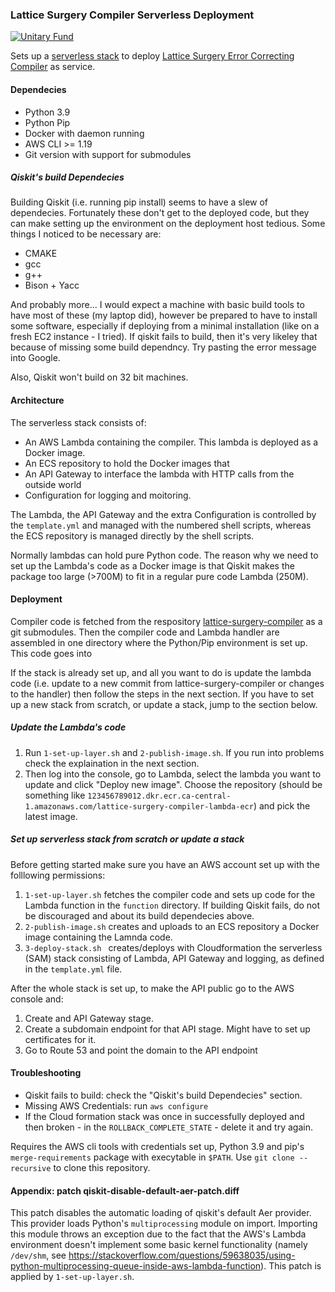 ### Lattice Surgery Compiler Serverless Deployment

[![Unitary Fund](https://img.shields.io/badge/Supported%20By-UNITARY%20FUND-brightgreen.svg?style=for-the-badge)](http://unitary.fund)

Sets up a [serverless stack](https://aws.amazon.com/serverless/) to deploy [Lattice Surgery Error Correcting Compiler](https://github.com/latticesurgery-com/lattice-surgery-compiler) as service.

#### Dependecies
 * Python 3.9
 * Python Pip
 * Docker with daemon running
 * AWS CLI >= 1.19
 * Git version with support for submodules
 
##### Qiskit's build Dependecies 
Building Qiskit (i.e. running pip install) seems to have a slew of dependecies. Fortunately these don't get to the deployed code, but they can make setting up the environment on the deployment host tedious. Some things I noticed to be necessary are:
 * CMAKE
 * gcc
 * g++
 * Bison + Yacc
 
And probably more... I would expect a machine with basic build tools to have most of these (my laptop did), however be prepared to have to install some software, especially if deploying from a minimal installation (like on a fresh EC2 instance - I tried). If qiskit fails to build, then it's very likeley that because of missing some build dependncy. Try pasting the error message into Google.

Also, Qiskit won't build on 32 bit machines. 
 
#### Architecture
 
The serverless stack consists of:
 * An AWS Lambda containing the compiler. This lambda is deployed as a Docker image.
 * An ECS repository to hold the Docker images that
 * An API Gateway to interface the lambda with HTTP calls from the outside world
 * Configuration for logging and moitoring.
 
The Lambda, the API Gateway and the extra Configuration is controlled by the `template.yml` and managed with the numbered shell scripts, whereas the ECS repository is managed directly by the shell scripts.

Normally lambdas can hold pure Python code. The reason why we need to set up the Lambda's code as a Docker image is that Qiskit makes the package too large (>700M) to fit in a regular pure code Lambda (250M).

#### Deployment 

Compiler code is fetched from the respository [lattice-surgery-compiler](https://github.com/latticesurgery-com/lattice-surgery-compiler) as a git submodules. Then the compiler code and Lambda handler are assembled in one directory where the Python/Pip environment is set up. This code goes into

If the stack is already set up, and all you want to do is update the lambda code (i.e. update to a new commit from lattice-surgery-compiler or changes to the handler) then follow the steps in the next section. If you have to set up a new stack from scratch, or update a stack, jump to the section below.

##### Update the Lambda's code

1. Run `1-set-up-layer.sh` and `2-publish-image.sh`. If you run into problems check the explaination in the next section.
2. Then log into the console, go to Lambda, select the lambda you want to update and click "Deploy new image". Choose the repository (should be something like `123456789012.dkr.ecr.ca-central-1.amazonaws.com/lattice-surgery-compiler-lambda-ecr`) and pick the latest image.


##### Set up serverless stack from scratch or update a stack

Before getting started make sure you have an AWS account set up with the folllowing permissions:

 1. `1-set-up-layer.sh` fetches the compiler code and sets up code for the Lambda function in the `function` directory. If building Qiskit fails, do not be discouraged and about its build dependecies above.
 2. `2-publish-image.sh` creates and uploads to an ECS repository a Docker image containing the Lamnda code.
 3. `3-deploy-stack.sh ` creates/deploys with Cloudformation the serverless (SAM) stack consisting of Lambda, API Gateway and logging, as defined in the `template.yml` file.
 
After the whole stack is set up, to make the API public go to the AWS console and:
 1. Create and API Gateway stage.
 2. Create a subdomain endpoint for that API stage. Might have to set up certificates for it.
 3. Go to Route 53 and point the domain to the API endpoint
 
 
#### Troubleshooting
  * Qiskit fails to build: check the "Qiskit's build Dependecies" section.
  * Missing AWS Credentials: run `aws configure`
  * If the Cloud formation stack was once in successfully deployed and then broken - in the `ROLLBACK_COMPLETE_STATE` - delete it and try again.

Requires the AWS cli tools with credentials set up, Python 3.9 and pip's `merge-requirements` package with execytable in `$PATH`. Use `git clone --recursive` to clone this repository.

#### Appendix: patch qiskit-disable-default-aer-patch.diff

This patch disables the automatic loading of qiskit's default Aer provider. This provider loads Python's `multiprocessing` module on import. Importing this module throws an exception due to the fact that the AWS's Lambda environment doesn't implement some basic kernel functionality (namely `/dev/shm`, see https://stackoverflow.com/questions/59638035/using-python-multiprocessing-queue-inside-aws-lambda-function). This patch is applied by `1-set-up-layer.sh`.

